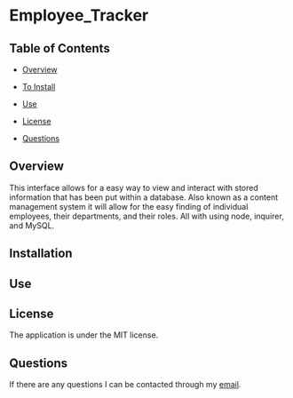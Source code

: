 # Employee_Tracker

## Table of Contents

* [Overview](#overview)

* [To Install](#installation)

* [Use](#use)

* [License](#license)

* [Questions](#questions)

## Overview
This interface allows for a easy way to view and interact with stored information that has been put within a database. Also known as a content management system it will allow for the easy finding of individual employees, their departments, and their roles. All with using node, inquirer, and MySQL.

## Installation

## Use

## License 
The application is under the MIT license.

## Questions
If there are any questions I can be contacted through my [email](tloyzelle@gmail.com).
